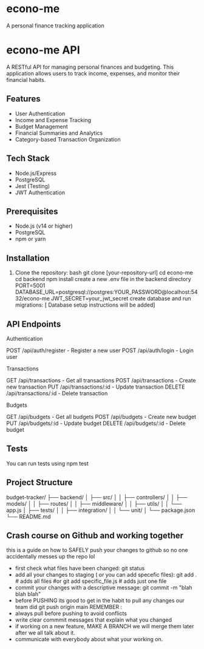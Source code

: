 # econo-me
A personal finance tracking application

# econo-me API

A RESTful API for managing personal finances and budgeting. This application allows users to track income, expenses, and monitor their financial habits.

## Features

- User Authentication
- Income and Expense Tracking
- Budget Management
- Financial Summaries and Analytics
- Category-based Transaction Organization

## Tech Stack

- Node.js/Express
- PostgreSQL
- Jest (Testing)
- JWT Authentication

## Prerequisites

- Node.js (v14 or higher)
- PostgreSQL
- npm or yarn

## Installation

1. Clone the repository:
bash
git clone [your-repository-url]
cd econo-me
cd backend 
npm install
create a new .env file in the backend directory
PORT=5001
DATABASE_URL=postgresql://postgres:YOUR_PASSWORD@localhost:5432/econo-me
JWT_SECRET=your_jwt_secret 
create database and run migrations: [ Database setup instructions will be added]
## API Endpoints
Authentication

POST /api/auth/register - Register a new user
POST /api/auth/login - Login user

Transactions

GET /api/transactions - Get all transactions
POST /api/transactions - Create new transaction
PUT /api/transactions/:id - Update transaction
DELETE /api/transactions/:id - Delete transaction

Budgets

GET /api/budgets - Get all budgets
POST /api/budgets - Create new budget
PUT /api/budgets/:id - Update budget
DELETE /api/budgets/:id - Delete budget

## Tests 
You can run tests using npm test

## Project Structure
budget-tracker/
├── backend/
│   ├── src/
│   │   ├── controllers/
│   │   ├── models/
│   │   ├── routes/
│   │   ├── middleware/
│   │   ├── utils/
│   │   └── app.js
│   ├── tests/
│   │   ├── integration/
│   │   └── unit/
│   └── package.json
└── README.md
## Crash course on Github and working together
this is a guide on how to SAFELY push your changes to github so no one accidentally messes up the repo lol
- first check what files have been changed:
git status
- add all your changes to staging ( or you can add specefic files):
git add . # adds all files
#or 
git add specific_file.js # adds just one file
- commit your changes with a descriptive message: 
git commit -m "blah blah blah"
- before PUSHING its good to get in the habit to pull any changes our team did
git push origin main 
 REMEMBER :
 - always pull before pushing to avoid conflicts
 - write clear commmit messages that explain what you changed 
 - if working on a new feature, MAKE A BRANCH we will merge them later after we all talk about it.
 - communicate with everybody about what your working on. 

